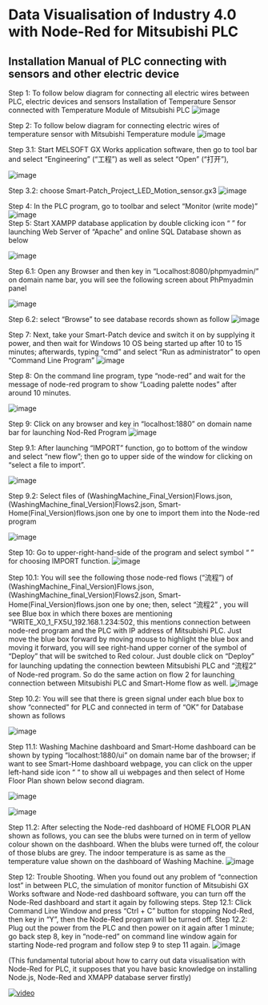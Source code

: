 # Data Visualisation of Industry 4.0 with Node-Red for Mitsubishi PLC

## Installation Manual of PLC connecting with sensors and other electric device

Step 1: To follow below diagram for connecting all electric wires between PLC, electric devices and sensors
Installation of Temperature Sensor connected with Temperature Module of Mitsubishi PLC
![image](https://user-images.githubusercontent.com/57984642/164303462-4cb2daa9-3c70-4485-8952-89be6da89138.png)

Step 2: To follow below diagram for connecting electric wires of temperature sensor with Mitsubishi Temperature module
![image](https://user-images.githubusercontent.com/57984642/164303515-0740f382-fbe3-4aaa-81ef-3171929ba8e1.png)
 
Step 3.1: Start MELSOFT GX Works application software, then go to tool bar and select “Engineering” (“工程”) as well as select “Open” (“打开”), 

![image](https://user-images.githubusercontent.com/57984642/164303552-570d76e7-d12e-4dd9-8261-9fd12a11aa27.png)
 
Step 3.2: choose Smart-Patch_Project_LED_Motion_sensor.gx3
![image](https://user-images.githubusercontent.com/57984642/164303572-281f9f3a-43e0-4adc-a34a-837228b05fa4.png)

Step 4: In the PLC program, go to toolbar and select “Monitor (write mode)”                                                           ![image](https://user-images.githubusercontent.com/57984642/164303593-b7af78ef-45e7-4e82-a90a-67df00f033e3.png)                                                                                                
Step 5: Start XAMPP database application by double clicking icon “ ” for launching Web Server of “Apache” and online SQL Database shown as below

![image](https://user-images.githubusercontent.com/57984642/164303641-477713c0-c2e8-4686-808f-54dd88a59839.png) 

Step 6.1: Open any Browser and then key in “Localhost:8080/phpmyadmin/” on domain name bar, you will see the following screen about PhPmyadmin panel

![image](https://user-images.githubusercontent.com/57984642/164303662-a5a99db3-3b2f-4817-b2f8-8ba7f62acd72.png)

Step 6.2: select “Browse” to see database records shown as follow
![image](https://user-images.githubusercontent.com/57984642/164303701-2f110475-64d2-4013-a826-cc72ee87fb78.png)

Step 7: Next, take your Smart-Patch device and switch it on by supplying it power, and then wait for Windows 10 OS being started up after 10 to 15 minutes; afterwards, typing “cmd” and select “Run as administrator” to open “Command Line Program”
![image](https://user-images.githubusercontent.com/57984642/164303722-fbf12821-22b7-44e3-8aef-662e27ab5c45.png)
  
Step 8: On the command line program, type “node-red” and wait for the message of node-red program to show “Loading palette nodes” after around 10 minutes.

![image](https://user-images.githubusercontent.com/57984642/164303754-6d100eef-abcf-48fd-aea3-7fb7a9e031a8.png) 

Step 9: Click on any browser and key in “localhost:1880” on domain name bar for launching Nod-Red Program
![image](https://user-images.githubusercontent.com/57984642/164303801-928d427e-d6e0-4729-8431-dd7b26c6f55f.png)

Step 9.1: After launching “IMPORT” function, go to bottom of the window and select “new flow”; then go to upper side of the window for clicking on “select a file to import”. 

![image](https://user-images.githubusercontent.com/57984642/164303842-dd89aaf3-e176-4c2f-8a7d-8cc5c23ec02b.png)
 
Step 9.2: Select files of (WashingMachine_Final_Version)Flows.json, (WashingMachine_final_Version)Flows2.json, Smart-Home(Final_Version)flows.json one by one to import them into the Node-red program

![image](https://user-images.githubusercontent.com/57984642/164303862-f89c9e6c-36b2-4450-9184-681c335bcf84.png)

Step 10: Go to upper-right-hand-side of the program and select symbol “ ” for choosing IMPORT function.
![image](https://user-images.githubusercontent.com/57984642/164303820-728a1d8d-ac36-4a71-b668-44d1be63361c.png)
  
Step 10.1: You will see the following those node-red flows (“流程”) of (WashingMachine_Final_Version)Flows.json, (WashingMachine_final_Version)Flows2.json, Smart-Home(Final_Version)flows.json one by one; then, select “流程2” , you will see Blue box in which there boxes are mentioning “WRITE_X0_1_FX5U_192.168.1.234:502, this mentions connection between node-red program and the PLC with IP address of Mitsubishi PLC. Just move the blue box forward by moving mouse to highlight the blue box and moving it forward, you will see right-hand upper corner of the symbol of “Deploy” that will be switched to Red colour. Just double click on “Deploy” for launching updating the connection bewteen Mitsubishi PLC and “流程2” of Node-red program. So do the same action on flow 2 for launching connection between Mitsubishi PLC and Smart-Home flow as well.
![image](https://user-images.githubusercontent.com/57984642/164303890-c6ebe22d-cf9b-4c1c-95a1-e2cef56cf931.png)
 
Step 10.2: You will see that there is green signal under each blue box to show “connected” for PLC and connected in term of “OK” for Database shown as follows

![image](https://user-images.githubusercontent.com/57984642/164303913-7b60bf96-9e29-4767-9f27-18c516e42af2.png)
 
Step 11.1: Washing Machine dashboard and Smart-Home dashboard can be shown by typing “localhost:1880/ui” on domain name bar of the browser; if want to see Smart-Home dashboard webpage, you can click on the upper left-hand side icon “                “ to show all ui webpages and then select of Home Floor Plan shown below second diagram.

![image](https://user-images.githubusercontent.com/57984642/164303933-0063b35b-5a10-46a0-898c-f302c10c64cc.png)
 
![image](https://user-images.githubusercontent.com/57984642/164303969-583aee2d-2b43-44de-8afe-e26e7581af99.png)
 
Step 11.2: After selecting the Node-red dashboard of HOME FLOOR PLAN shown as follows, you can see the blubs were turned on in term of yellow colour shown on the dashboard. When the blubs were turned off, the colour of those blubs are grey. The indoor temperature is as same as the temperature value shown on the dashboard of Washing Machine.
![image](https://user-images.githubusercontent.com/57984642/164303982-aa242ea3-c05c-40f7-b6db-d0ebfc0b18d3.png)
 
Step 12: Trouble Shooting. When you found out any problem of “connection lost” in between PLC, the simulation of monitor function of Mitsubishi GX Works software and Node-red dashboard software, you can turn off the Node-Red dashboard and start it again by following steps.
 Step 12.1: Click Command Line Window and press “Ctrl + C” button for stopping Nod-Red, then key in “Y”, then the Node-Red program will be turned off.
Step 12.2: Plug out the power from the PLC and then power on it again after 1 minute; go back step 8, key in “node-red” on command line window again for starting Node-red program and follow step 9 to step 11 again.
![image](https://user-images.githubusercontent.com/57984642/164304480-019154fa-1bc9-4b57-a4b0-ddc5dd700683.png)

(This fundamental tutorial about how to carry out data visualisation with Node-Red for PLC, it supposes that you have basic knowledge on installing Node.js, Node-Red and XMAPP database server firstly)

[![video](https://img.youtube.com/vi/188UED5zLjM/0.jpg)](https://www.youtube.com/embed/188UED5zLjM "Click to play on Youtube.com")

